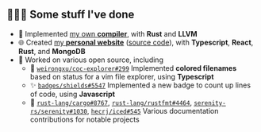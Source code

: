## 👨🏽‍💻 Some stuff I've done

* 📔 Implemented [my own **compiler**](https://www.github.com/fluo-lang/fluoc), with **Rust** and **LLVM**
* 🌐 Created [my **personal website**](https://monolith.vision) ([source code](https://www.github.com/monlih/personal-website)), with **Typescript**, **React**, **Rust**, and **MongoDB**
* 📂 Worked on various open source, including
  * 🌈 [`weirongxu/coc-explorer#299`](https://github.com/weirongxu/coc-explorer/pull/299) Implemented **colored filenames** based on status for a vim file explorer, using **Typescript**
  * ✨ [`badges/shields#5547`](https://github.com/badges/shields/pull/5547) Implemented a new badge to count up lines of code, using **Javascript**
  * 📖 [`rust-lang/cargo#8767`](https://github.com/rust-lang/cargo/pull/8767), [`rust-lang/rustfmt#4464`](https://github.com/rust-lang/rustfmt/pull/4464), [`serenity-rs/serenity#1030`](https://github.com/serenity-rs/serenity/pull/1030), [`hecrj/iced#545`](https://github.com/hecrj/iced/pull/545) Various documentation contributions for notable projects
 
